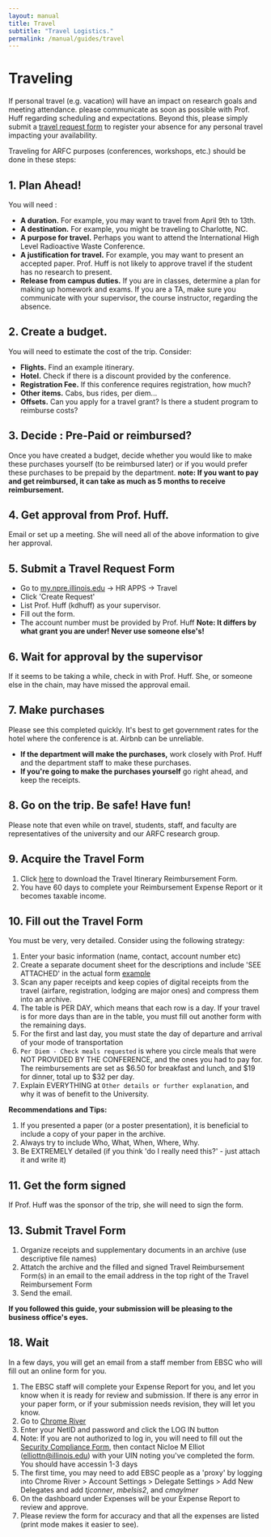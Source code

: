 ```yaml
---
layout: manual
title: Travel
subtitle: "Travel Logistics."
permalink: /manual/guides/travel
---
```


# Traveling

If personal travel (e.g. vacation)
will have an impact on research goals and meeting attendance. 
please communicate as soon as possible with Prof. Huff regarding scheduling and 
expectations. Beyond this, please simply submit a [travel request
form](https://my.npre.illinois.edu/travel/request/?section=absence) to register
your absence for any personal travel impacting your availability.

Traveling for ARFC purposes (conferences, workshops, etc.) should be done in these steps:


## 1. Plan Ahead!

You will need :

- **A duration.** For example, you may want to travel from April 9th to 13th.
- **A destination.** For example, you might be traveling to Charlotte, NC.
- **A purpose for travel.** Perhaps you want to attend the International High Level Radioactive Waste Conference. 
- **A justification for travel.** For example, you may want to present an 
  accepted paper. Prof. Huff is not likely to approve travel if the student has 
  no research to present. 
- **Release from campus duties.** If you are in classes, determine a plan for 
  making up homework and exams. If you are a TA, make sure you communicate with 
  your supervisor, the course instructor, regarding the absence.

## 2. Create a budget. 

You will need to estimate the cost of the trip. Consider:

- **Flights.** Find an example itinerary.
- **Hotel.** Check if there is a discount provided by the conference.
- **Registration Fee.** If this conference requires registration, how much?
- **Other items.** Cabs, bus rides, per diem...
- **Offsets.** Can you apply for a travel grant? Is there a student program to 
  reimburse costs?

## 3. Decide : Pre-Paid or reimbursed?

Once you have created a budget, decide whether you would like to make these 
purchases yourself (to be reimbursed later) or if you would prefer these 
purchases to be prepaid by the department. **note: If you want to pay and get 
reimbursed, it can take as much as 5 months to receive reimbursement.**

## 4. Get approval from Prof. Huff.
Email or set up a meeting. She will need all of the above information to give 
her approval.

## 5. Submit a Travel Request Form

- Go to [my.npre.illinois.edu](https://my.npre.illinois.edu) -> HR APPS -> Travel
- Click 'Create Request'
- List Prof. Huff (kdhuff) as your supervisor.
- Fill out the form.
- The account number must be provided by Prof. Huff **Note: It differs by 
  what grant you are under! Never use someone else's!**

## 6. Wait for approval by the supervisor

If it seems to be taking a while, check in with Prof. Huff. She, or someone 
else in the chain, may have missed the approval email.

## 7. Make purchases

Please see this completed quickly. It's best to get government rates for the 
hotel where the conference is at. Airbnb can be unreliable. 

- **If the department will make the purchases,** work closely with Prof. Huff 
  and the department staff to make these purchases. 
- **If you're going to make the purchases yourself** go right ahead, and keep 
  the receipts.

## 8. Go on the trip. Be safe! Have fun!

Please note that even while on travel, students, staff, and faculty are 
representatives of the university and our ARFC research group.


## 9. Acquire the Travel Form 

1. Click [here](/img/manual/guides/travel-reimbursement-form-editable.pdf) to
   download the Travel Itinerary Reimbursement Form.
2. You have 60 days to complete  your Reimbursement Expense Report or it 
   becomes taxable income.

## 10. Fill out the Travel Form

You must be very, very detailed. Consider using the following strategy:

1. Enter your basic information (name, contact, account number etc)
2. Create a separate document sheet for the descriptions
   and include 'SEE ATTACHED' in the actual form [example](/img/manual/guides/tra-example.pdf)
3. Scan any paper receipts and keep copies of digital receipts from the travel
   (airfare, registration, lodging are major ones) and compress them into an
   archive.
4. The table is PER DAY, which means that each row is a day. If your travel is
   for more days than are in the table, you must fill out another form with the
   remaining days.
5. For the first and last day, you must state the day of departure and arrival of your mode of transportation
6. `Per Diem - Check meals requested` is where you circle meals that were NOT PROVIDED BY THE CONFERENCE, and the ones you had to pay for. The reimbursements are set as $6.50 for breakfast and lunch, and $19 for dinner, total up to $32 per day.
7. Explain EVERYTHING at `Other details or further explanation`, and why it was of benefit to the University. 

**Recommendations and Tips:**

1. If you presented a paper (or a poster presentation), it is beneficial to 
   include a copy of your paper in the archive.
2. Always try to include Who, What, When, Where, Why.
3. Be EXTREMELY detailed (if you think 'do I really need this?' - just attach 
   it and write it)

## 11. Get the form signed

If Prof. Huff was the sponsor of the trip, she will need to sign the form.

## 13. Submit Travel Form

1. Organize receipts and supplementary documents in an archive (use descriptive
   file names)
2. Attatch the archive and the filled and signed Travel Reimbursement Form(s) in
   an email to the email address in the top right of the Travel Reimbursement
   Form
3. Send the email. 

**If you followed this guide, your submission will be pleasing to the business
office's eyes.**

## 18. Wait

In a few days, you will get an email from a staff member from EBSC who will 
fill out an online form for you.

1. The EBSC staff will complete your Expense Report for you, and let you know when it is 
   ready for review and submission. If there is any error in your paper form, 
   or if your submission needs revision, they will let you know. 
2. Go to [Chrome River](https://app.ca1.chromeriver.com/login/sso/saml?CompanyID=illinois.edu)
3. Enter your NetID and password and click the LOG IN button
4. Note: If you are not authorized to log in, you will need to fill out the
   [Security Compliance Form](https://go.uillinois.edu/InfoSecCompForm), then
   contact Nicloe M Elliot (elliottn@illinois.edu) with your UIN noting you've
   completed the form. You should have accessin 1-3 days
5. The first time, you may need to add EBSC people as a 'proxy' by logging 
   into Chrome River > Account Settings > Delegate Settings > Add New Delegates
   and add *tjconner*, *mbelsis2*, and *cmaylmer*
6. On the dashboard under Expenses will be your Expense Report to review and approve.
7. Please review the form for accuracy and that all the expenses are listed 
   (print mode makes it easier to see).
